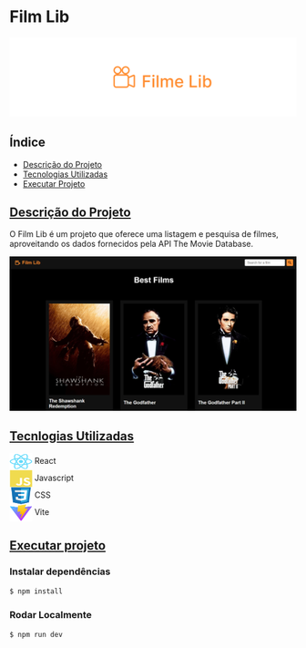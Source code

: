 # Film Lib

![FilmLib](./public/capa.png)

## Índice

- [Descrição do Projeto](#descrição-do-projeto)
- [Tecnologias Utilizadas](#tecnologias-utilizadas)
- [Executar Projeto](#executar-projeto)

## [Descrição do Projeto](#descrição-do-projeto)

O Film Lib é um projeto que oferece uma listagem e pesquisa de filmes, aproveitando os dados fornecidos pela API The Movie Database.

![FilmLib](./public/print.png)

## [Tecnlogias Utilizadas](#tecnologias-utilizadas)

<img align="center" height="30" width="40" src="https://raw.githubusercontent.com/devicons/devicon/master/icons/react/react-original.svg">
React
<br>

<img align="center" height="30" width="40" src="https://raw.githubusercontent.com/devicons/devicon/master/icons/javascript/javascript-plain.svg">
Javascript
<br>

<img align="center" height="30" width="40" src="https://raw.githubusercontent.com/devicons/devicon/master/icons/css3/css3-original.svg">
CSS
<br>

<img align="center" height="30" width="40" src="https://raw.githubusercontent.com/devicons/devicon/master/icons/vitejs/vitejs-original.svg">
Vite
<br>

## [Executar projeto](#executar-projeto)

### Instalar dependências

```bash
$ npm install
```

### Rodar Localmente

```bash
$ npm run dev
```
